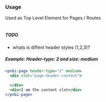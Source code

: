 ### Usage

Used as Top Level Element for Pages / Routes
<br><br>

##### TODO
* whats is diffent header styles (1,2,3)? 

##### Example: Header-type: 2 and size: medium

```jsx
<pnbi-page header-type="2" medium>
  <div slot="page-header-content">
    
  </div>
  <div>I am the content slot</div>
</pnbi-page>
```
